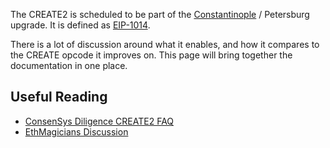 <!-- TITLE: CREATE vs. CREATE2 Comparison -->

The CREATE2 is scheduled to be part of the [Constantinople](https://en.ethereum.wiki/roadmap#constantinople) / Petersburg upgrade. It is defined as [EIP-1014](https://eips.ethereum.org/EIPS/eip-1014).

There is a lot of discussion around what it enables, and how it compares to the CREATE opcode it improves on. This page will bring together the documentation in one place.


## Useful Reading

* [ConsenSys Diligence CREATE2 FAQ](https://medium.com/consensys-diligence/smart-contract-security-newsletter-16-create2-faq-b641405044bf)
* [EthMagicians Discussion](https://ethereum-magicians.org/t/potential-security-implications-of-create2-eip-1014/2614)